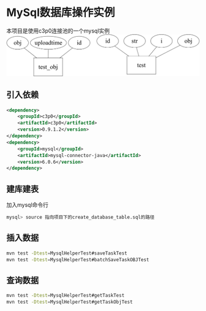 # MySql数据库操作实例
本项目是使用c3p0连接池的一个mysql实例
![数据库的ER图](imgs/数据库的ER图.png)
## 引入依赖
```xml
<dependency>
	<groupId>c3p0</groupId>
	<artifactId>c3p0</artifactId>
	<version>0.9.1.2</version>
</dependency>
<dependency>
	<groupId>mysql</groupId>
	<artifactId>mysql-connector-java</artifactId>
	<version>6.0.6</version>
</dependency>
```

## 建库建表
加入mysql命令行
```bash
mysql> source 指向项目下的create_database_table.sql的路径
```
## 插入数据
```bash
mvn test -Dtest=MysqlHelperTest#saveTaskTest
mvn test -Dtest=MysqlHelperTest#batchSaveTaskOBJTest
```

## 查询数据
```bash
mvn test -Dtest=MysqlHelperTest#getTaskTest
mvn test -Dtest=MysqlHelperTest#getTaskObjTest
```
